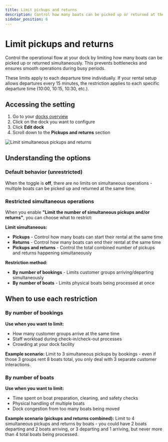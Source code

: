```yaml
---
title: Limit pickups and returns
description: Control how many boats can be picked up or returned at the same time at your dock
sidebar_position: 6
---
```


# Limit pickups and returns

Control the operational flow at your dock by limiting how many boats can be picked up or returned simultaneously. This prevents bottlenecks and ensures smooth operations during busy periods.

These limits apply to each departure time individually. If your rental setup allows departures every 15 minutes, the restriction applies to each specific departure time (10:00, 10:15, 10:30, etc.).

## Accessing the setting

1. Go to your [docks overview](https://dashboard.letsbook.app/docks)
2. Click on the dock you want to configure
3. Click **Edit dock**
4. Scroll down to the **Pickups and returns** section

![Limit simultaneous pickups and returns](./graphics/limit_simultaneous.gif)

## Understanding the options

### Default behavior (unrestricted)

When the toggle is **off**, there are no limits on simultaneous operations - multiple boats can be picked up and returned at the same time.

### Restricted simultaneous operations

When you enable **"Limit the number of simultaneous pickups and/or returns"**, you can choose what to restrict:

**Limit simultaneous:**

- **Pickups** - Control how many boats can start their rental at the same time
- **Returns** - Control how many boats can end their rental at the same time
- **Pickups and returns** - Control the total combined number of pickups and returns happening simultaneously

**Restriction method:**

- **By number of bookings** - Limits customer groups arriving/departing simultaneously
- **By number of boats** - Limits physical boats being processed at once

## When to use each restriction

### By number of bookings

**Use when you want to limit:**

- How many customer groups arrive at the same time
- Staff workload during check-in/check-out processes
- Crowding at your dock facility

**Example scenario:**
Limit to 3 simultaneous pickups by bookings - even if those 3 groups rent 8 boats total, you only deal with 3 separate customer interactions.

### By number of boats

**Use when you want to limit:**

- Time spent on boat preparation, cleaning, and safety checks
- Physical handling of multiple boats
- Dock congestion from too many boats being moved

**Example scenario (pickups and returns combined):**
Limit to 4 simultaneous pickups and returns by boats - you could have 2 boats departing and 2 boats arriving, or 3 departing and 1 arriving, but never more than 4 total boats being processed.
